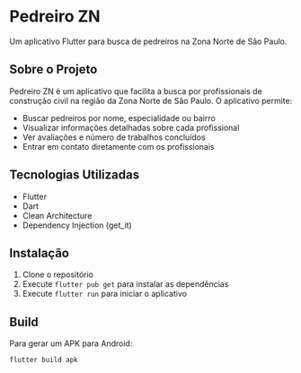 # Pedreiro ZN

Um aplicativo Flutter para busca de pedreiros na Zona Norte de São Paulo.

## Sobre o Projeto

Pedreiro ZN é um aplicativo que facilita a busca por profissionais de construção civil na região da Zona Norte de São Paulo. O aplicativo permite:

- Buscar pedreiros por nome, especialidade ou bairro
- Visualizar informações detalhadas sobre cada profissional
- Ver avaliações e número de trabalhos concluídos
- Entrar em contato diretamente com os profissionais

## Tecnologias Utilizadas

- Flutter
- Dart
- Clean Architecture
- Dependency Injection (get_it)

## Instalação

1. Clone o repositório
2. Execute `flutter pub get` para instalar as dependências
3. Execute `flutter run` para iniciar o aplicativo

## Build

Para gerar um APK para Android:

```bash
flutter build apk
```
